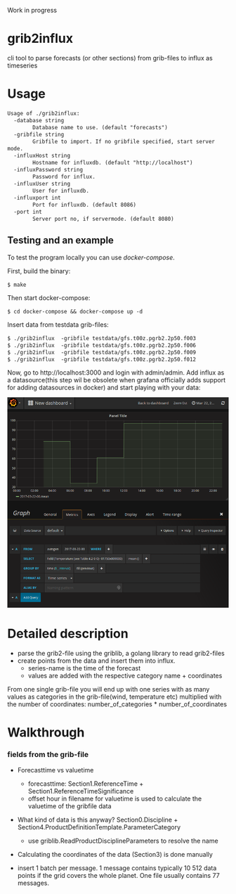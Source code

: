 Work in progress

# grib2influx

cli tool to parse forecasts (or other sections) from grib-files to influx as timeseries


# Usage

 
    Usage of ./grib2influx:
      -database string
            Database name to use. (default "forecasts")
      -gribfile string
            Gribfile to import. If no gribfile specified, start server mode.
      -influxHost string
            Hostname for influxdb. (default "http://localhost")
      -influxPassword string
            Password for influx.
      -influxUser string
            User for influxdb.
      -influxport int
            Port for influxdb. (default 8086)
      -port int
            Server port no, if servermode. (default 8080)

## Testing and an example

To test the program locally you can use _docker-compose_. 

First, build the binary:

    $ make
    
Then start docker-compose:

    $ cd docker-compose && docker-compose up -d
    
Insert data from testdata grib-files:
     
    $ ./grib2influx  -gribfile testdata/gfs.t00z.pgrb2.2p50.f003
    $ ./grib2influx  -gribfile testdata/gfs.t00z.pgrb2.2p50.f006
    $ ./grib2influx  -gribfile testdata/gfs.t00z.pgrb2.2p50.f009
    $ ./grib2influx  -gribfile testdata/gfs.t00z.pgrb2.2p50.f012
    
Now, go to http://localhost:3000 and login with admin/admin. Add influx as a datasource(this step wil be obsolete when grafana officially adds support for adding datasources in docker) and start playing with your data:

![alt text](grafana_temperatures.png "Grafana showing temperatures")


    

# Detailed description

* parse the grib2-file using the griblib, a golang library to read grib2-files
* create points from the data and insert them into influx. 
   * series-name is the time of the forecast
   * values are added with the respective category name + coordinates

From one single grib-file you will end up with one series with as many values as categories in the grib-file(wind, temperature etc) multiplied with the number of coordinates: number_of_categories * number_of_coordinates


# Walkthrough

### fields from the grib-file 

* Forecasttime vs valuetime
  * forecasttime: Section1.ReferenceTime + Section1.ReferenceTimeSignificance
  * offset hour in filename for valuetime is used to calculate the valuetime of the gribfile data

* What kind of data is this anyway? Section0.Discipline + 
    Section4.ProductDefinitionTemplate.ParameterCategory
  * use griblib.ReadProductDisciplineParameters to resolve the name

* Calculating the coordinates of the data (Section3) is done manually

* insert 1 batch per message. 1 message contains typically 10 512 data points if the grid covers the whole planet. One file usually contains 77 messages.  